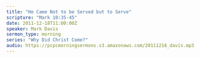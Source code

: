 ```yaml
---
title: "He Came Not to be Served but to Serve"
scripture: "Mark 10:35-45"
date: 2011-12-18T11:00:00Z
speaker: Mark Davis
sermon_type: morning
series: "Why Did Christ Come?"
audio: https://pcpcmorningsermons.s3.amazonaws.com/20111218_davis.mp3 
---
```



